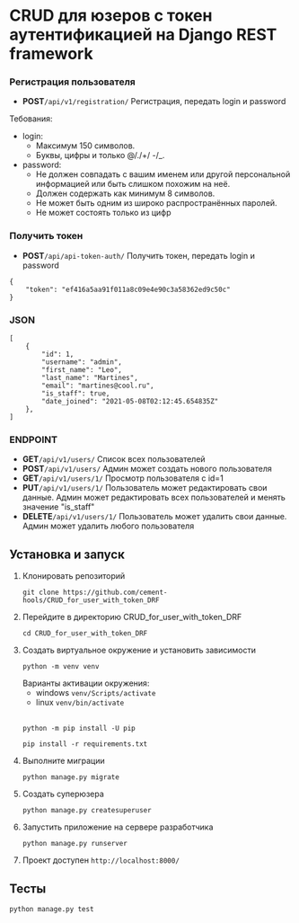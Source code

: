 # CRUD для юзеров с токен аутентификацией на Django REST framework

### Регистрация пользователя
- **POST**```/api/v1/registration/``` Регистрация, передать login и password

Тебования:
- login:
  - Максимум 150 символов.
  - Буквы, цифры и только @/./+/ -/_.
- password:
   - Не должен совпадать с вашим именем или другой персональной информацией или быть слишком похожим на неё.
   - Должен содержать как минимум 8 символов.
   - Не может быть одним из широко распространённых паролей.
   - Не может состоять только из цифр
  
      

### Получить токен
- **POST**```/api/api-token-auth/``` Получить токен, передать login и password
```
{
    "token": "ef416a5aa91f011a8c09e4e90c3a58362ed9c50c"
}
```

### JSON
```
[
    {
        "id": 1,
        "username": "admin",
        "first_name": "Leo",
        "last_name": "Martines",
        "email": "martines@cool.ru",
        "is_staff": true,
        "date_joined": "2021-05-08T02:12:45.654835Z"
    },
]
```

### ENDPOINT
- **GET**```/api/v1/users/```  Список всех пользователей
- **POST**```/api/v1/users/``` Админ может создать нового пользователя
- **GET**```/api/v1/users/1/``` Просмотр пользователя с id=1
- **PUT**```/api/v1/users/1/```  Пользователь может редактировать свои данные. Админ может редактировать всех пользователей и менять значение "is_staff"
- **DELETE**```/api/v1/users/1/``` Пользователь может удалить свои данные. Админ может удалить любого пользователя


## Установка и запуск
1. Клонировать репозиторий
    ```
    git clone https://github.com/cement-hools/CRUD_for_user_with_token_DRF
    ```
2. Перейдите в директорию CRUD_for_user_with_token_DRF
    ```
   cd CRUD_for_user_with_token_DRF
    ```
3. Создать виртуальное окружение и установить зависимости
    ``` 
   python -m venv venv
    ```
   Варианты активации окружения:
   - windows ``` venv/Scripts/activate ```
   - linux ``` venv/bin/activate ```
     <br><br>
   ```
   python -m pip install -U pip
   ```
   ```
   pip install -r requirements.txt
   ```
4. Выполните миграции
   ```
   python manage.py migrate
   ```
5. Создать суперюзера
   ```
   python manage.py createsuperuser
   ```
6. Запустить приложение на сервере разработчика
   ```
   python manage.py runserver
   ```
7. Проект доступен ```http://localhost:8000/```


## Тесты

   ```
   python manage.py test
   ```
